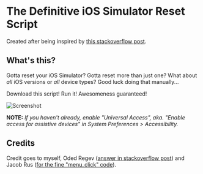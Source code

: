 The Definitive iOS Simulator Reset Script
=======================================

Created after being inspired by [this stackoverflow post](http://stackoverflow.com/questions/5125243/how-can-i-reset-the-ios-simulator-from-the-command-line/).


What's this?
------------

Gotta reset your iOS Simulator? Gotta reset more than just one? What about *all* iOS versions or *all* device types? Good luck doing that manually...

Download this script! Run it! Awesomeness guaranteed!

![Screenshot](https://raw.github.com/stianhoiland/The-Definitive-iOS-Simulator-Reset-Script/master/The%20Definitive%20iOS%20Simulator%20Reset%20Script.png "Screenshot")

**NOTE:** *If you haven't already, enable "Universal Access", aka. "Enable access for assistive devices" in System Preferences > Accessibility.*


Credits
-------

Credit goes to myself, Oded Regev ([answer in stackoverflow post](http://stackoverflow.com/a/14811280/659310)) and Jacob Rus ([for the fine "menu_click" code](http://hints.macworld.com/article.php?story=20060921045743404)).

